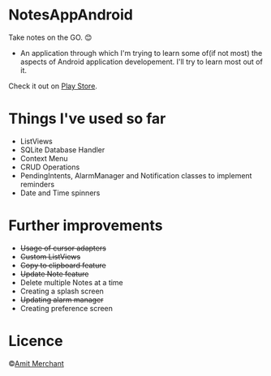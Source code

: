 NotesAppAndroid
===============

Take notes on the GO. :blush:

- An application through which I'm trying to learn some of(if not most) the aspects of Android application developement. I'll try to learn most out of it.

Check it out on [Play Store](https://play.google.com/store/apps/details?id=com.amitmerchant.notesapp).

Things I've used so far
=======================
* ListViews
* SQLite Database Handler
* Context Menu
* CRUD Operations
* PendingIntents, AlarmManager and Notification classes to implement reminders
* Date and Time spinners

Further improvements
====================

* ~~Usage of cursor adapters~~
* ~~Custom ListViews~~
* ~~Copy to clipboard feature~~
* ~~Update Note feature~~
* Delete multiple Notes at a time
* Creating a splash screen
* ~~Updating alarm manager~~
* Creating preference screen

Licence
=======

©[Amit Merchant](http://www.amitmerchant.com)
